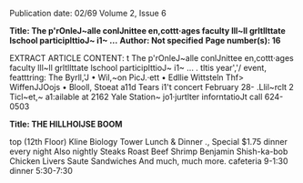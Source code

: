 Publication date: 02/69
Volume 2, Issue 6

**Title: The p'rOnleJ~alle conlJnittee en,cottt·ages faculty lll~ll grltllttate lschool participlttioJ~ i1~ ...**
**Author: Not specified**
**Page number(s): 16**

EXTRACT ARTICLE CONTENT:
t 
The p'rOnleJ~alle conlJnittee en,cottt·ages faculty lll~ll 
grltllttate lschool participlttioJ~ i1~ ... 
. tltis year','/ event, featttring: 
The Byrll,'J • Wil,~on PicJ.·ett • Edllie Wittsteln 
Thf> WiffenJJOojs • Blooll, Stoeat a11d Tears i1't concert 
February 28- .Llil~rclt 2 
Ticl~et,~ a1:ailable at 2162 Yale Station~ 
jo1·jurtlter inforntatioJt call 624-0503 


**Title: THE HILLHOlJSE BOOM**

top (12th Floor) Kline Biology Tower 
Lunch & Dinner 
., 
Special $1.75 dinner every night 
Also nightly 
Steaks 
Roast Beef 
Shrimp Benjamin 
Shish-ka-bob 
Chicken Livers Saute 
Sandwiches 
And much, much more. 
cafeteria 9-1:30 
dinner 5:30-7:30